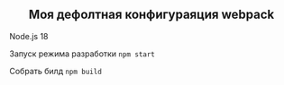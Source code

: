 <h2 align="center">Моя дефолтная конфигураяция webpack</h2>
<p>Node.js 18</p>
<p>Запуск режима разработки <code>npm start</code></p>
<p>Собрать билд <code>npm build</code></p>
